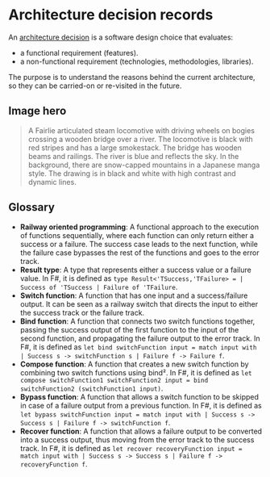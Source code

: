 # Architecture decision records

An [architecture
decision](https://cloud.google.com/architecture/architecture-decision-records)
is a software design choice that evaluates:

-   a functional requirement (features).
-   a non-functional requirement (technologies, methodologies, libraries).

The purpose is to understand the reasons behind the current architecture, so
they can be carried-on or re-visited in the future.

## Image hero

> A Fairlie articulated steam locomotive with driving wheels on bogies
> crossing a wooden bridge over a river. The locomotive is black with red
> stripes and has a large smokestack. The bridge has wooden beams and
> railings. The river is blue and reflects the sky. In the background,
> there are snow-capped mountains in a Japanese manga style. The drawing
> is in black and white with high contrast and dynamic lines.

## Glossary

-   **Railway oriented programming**: A functional approach to the
    execution of functions sequentially, where each function can only
    return either a success or a failure. The success case leads to the
    next function, while the failure case bypasses the rest of the
    functions and goes to the error track.
-   **Result type**: A type that represents either a success value or a
    failure value. In F#, it is defined as `type
    Result<'TSuccess,'TFailure> = | Success of 'TSuccess | Failure of
    'TFailure`.
-   **Switch function**: A function that has one input and a
    success/failure output. It can be seen as a railway switch that directs
    the input to either the success track or the failure track.
-   **Bind function**: A function that connects two switch functions
    together, passing the success output of the first function to the input
    of the second function, and propagating the failure output to the error
    track. In F#, it is defined as `let bind switchFunction input = match
    input with | Success s -> switchFunction s | Failure f -> Failure f`.
-   **Compose function**: A function that creates a new switch function by
    combining two switch functions using bind². In F#, it is defined as
    `let compose switchFunction1 switchFunction2 input = bind
    switchFunction2 (switchFunction1 input)`.
-   **Bypass function**: A function that allows a switch function to be
    skipped in case of a failure output from a previous function. In F#, it
    is defined as `let bypass switchFunction input = match input with |
    Success s -> Success s | Failure f -> switchFunction f`.
-   **Recover function**: A function that allows a failure output to be
    converted into a success output, thus moving from the error track to
    the success track. In F#, it is defined as `let recover
    recoveryFunction input = match input with | Success s -> Success s |
    Failure f -> recoveryFunction f`.
